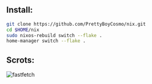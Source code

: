 ## Install:
```bash
git clone https://github.com/PrettyBoyCosmo/nix.git
cd $HOME/nix
sudo nixos-rebuild switch --flake .
home-manager switch --flake .
```

## Scrots:
![fastfetch](https://cdn.discordapp.com/attachments/769384538240450595/1295421338374111344/image.png?ex=67128b22&is=671139a2&hm=ab555de8eb489f35cbb04ef44382ad3686a86844ba7f5e2f16b36c7d413d2761&)
